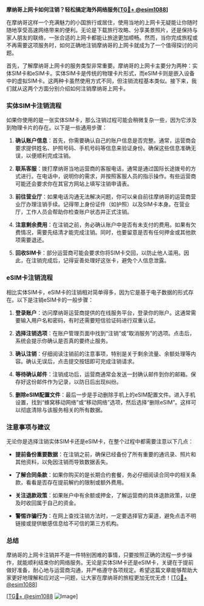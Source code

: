**摩纳哥上网卡如何注销？轻松搞定海外网络服务[[TG💪+ @esim1088](https://t.me/s/esim1088)]**

在摩纳哥这样一个充满魅力的小国旅行或居住，使用当地的上网卡无疑能让你随时随地享受高速网络带来的便利。无论是下载旅行攻略、分享美景照片，还是保持与家人朋友的联络，一张合适的上网卡都能让旅途更加顺畅。然而，当你完成旅程或不再需要这项服务时，如何正确地注销摩纳哥的上网卡就成为了一个值得探讨的问题。

首先，了解摩纳哥上网卡的服务类型非常重要。摩纳哥的上网卡主要分为两种：实体SIM卡和eSIM卡。实体SIM卡是传统的物理卡片形式，而eSIM卡则是嵌入设备中的虚拟SIM卡。这两种卡虽然使用方式不同，但注销流程基本类似。接下来，我们就从这两个方面分别介绍如何注销摩纳哥上网卡。

### 实体SIM卡注销流程

如果你使用的是一张实体SIM卡，那么注销过程可能会稍微复杂一些，因为它涉及到物理卡片的存在。以下是一些通用步骤：

1. **确认账户信息**：首先，你需要确认自己的账户信息是否完整。通常，运营商会要求提供姓名、护照号码、手机号码等信息来验证身份。确保这些信息准确无误，以便顺利完成注销。

2. **联系客服**：拨打摩纳哥当地运营商的客服电话，通常是通过国际长途拨号的方式进行。在电话中，说明你的需求，并按照客服人员的指示操作。有些运营商可能还会要求你在其官方网站上填写注销申请表。

3. **前往营业厅**：如果电话沟通无法解决问题，你可以亲自前往摩纳哥的运营商营业厅办理注销手续。记得带上身份证件（如护照）以及SIM卡本身。在营业厅，工作人员会帮助你检查账户状态并正式注销。

4. **注意剩余费用**：在注销之前，务必确认账户中是否有未支付的费用。如果有欠费情况，需要先结清才能完成注销。同时，也要留意是否有任何押金或其他款项需要退还。

5. **回收SIM卡**：部分运营商可能会要求你将SIM卡交回，以防止他人滥用。因此，在注销完成后，记得妥善处理好这张卡，避免个人信息泄露。

### eSIM卡注销流程

相比实体SIM卡，eSIM卡的注销相对简单得多，因为它是基于电子数据的形式存在。以下是注销eSIM卡的一般步骤：

1. **登录账户**：访问摩纳哥运营商提供的在线服务平台，登录你的账户。这通常需要输入用户名和密码，有时还需要短信验证码进行双重认证。

2. **选择注销选项**：在账户管理页面中找到“注销”或“取消服务”的选项。点击后，系统会提示你确认是否真的要终止服务。

3. **确认注销**：仔细阅读注销前的注意事项，特别是关于剩余流量、余额处理等内容。确认无误后，点击提交按钮即可完成注销请求。

4. **等待确认邮件**：注销成功后，运营商通常会发送一封确认邮件到你的邮箱。保存好这份邮件作为记录，以防日后出现纠纷。

5. **删除eSIM配置文件**：最后一步是手动删除手机上的eSIM配置文件。进入手机设置，找到“蜂窝移动网络”或“移动网络”选项，然后选择“删除eSIM”。这样可以彻底清除与该服务相关的所有数据。

### 注意事项与建议

无论你是选择注销实体SIM卡还是eSIM卡，在整个过程中都需要注意以下几点：

- **提前备份重要数据**：在注销之前，确保已经备份了所有重要的通讯录、照片和其他资料，以免因注销而导致数据丢失。
  
- **了解合同条款**：如果你购买的是长期合约套餐，务必仔细阅读合同中的相关条款，看看是否存在提前解约的限制或额外费用。

- **关注退款政策**：如果账户中有余额或押金，了解运营商的具体退款政策，以便及时收回属于自己的资金。

- **警惕诈骗行为**：在网上查找注销方法时，一定要选择官方渠道，避免点击不明链接或提供敏感信息给不可信的第三方机构。

### 总结

摩纳哥的上网卡注销并不是一件特别困难的事情，只要按照正确的流程一步步操作，就能顺利结束你的网络服务。无论是实体SIM卡还是eSIM卡，关键在于提前做好准备，耐心地与运营商沟通，并严格遵守各项规定。希望这篇文章能够帮助大家更好地理解和应对这一问题，让大家在摩纳哥的旅程更加无忧无虑！[[TG💪+ @esim1088](https://t.me/s/esim1088)]

[[TG💪+ @esim1088](https://t.me/s/esim1088) ![Image](https://i.postimg.cc/4NQfJmqS/Snipaste-2025-05-13-00-14-12.png)]